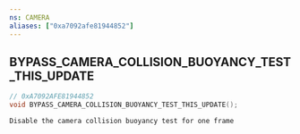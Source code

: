 ```yaml
---
ns: CAMERA
aliases: ["0xa7092afe81944852"]
---
```

## BYPASS_CAMERA_COLLISION_BUOYANCY_TEST_THIS_UPDATE

```c
// 0xA7092AFE81944852
void BYPASS_CAMERA_COLLISION_BUOYANCY_TEST_THIS_UPDATE();
```

```
Disable the camera collision buoyancy test for one frame
```
